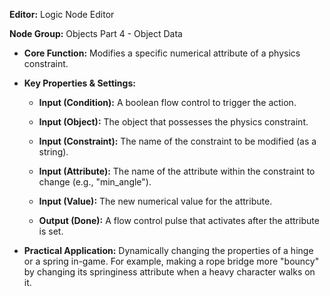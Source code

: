 
**Editor:** Logic Node Editor
    
  **Node Group:** Objects Part 4 - Object Data
    
- **Core Function:** Modifies a specific numerical attribute of a physics constraint.
    
- **Key Properties & Settings:**
    
    - **Input (Condition):** A boolean flow control to trigger the action.
        
    - **Input (Object):** The object that possesses the physics constraint.
        
    - **Input (Constraint):** The name of the constraint to be modified (as a string).
        
    - **Input (Attribute):** The name of the attribute within the constraint to change (e.g., "min_angle").
        
    - **Input (Value):** The new numerical value for the attribute.
        
    - **Output (Done):** A flow control pulse that activates after the attribute is set.
        
- **Practical Application:** Dynamically changing the properties of a hinge or a spring in-game. For example, making a rope bridge more "bouncy" by changing its springiness attribute when a heavy character walks on it.